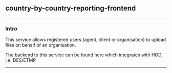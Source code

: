 
## country-by-country-reporting-frontend

---

### Intro
This service allows registered users (agent, client or organisation) to upload files on behalf of an organisation.

The backend to this service can be found [here](https://github.com/hmrc/country-by-country-reporting) which integrates with HOD, i.e. DES/ETMP

---
